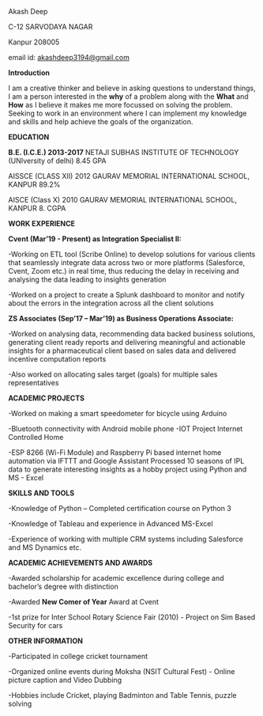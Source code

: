 
Akash Deep

C-12 SARVODAYA NAGAR

Kanpur 208005

email id: akashdeep3194@gmail.com

**Introduction**

I am a creative thinker and believe in asking questions to understand things, I am a person interested in the **why** of a problem along with the **What** and **How** as I believe it makes me more focussed on solving the problem.
Seeking to work in an environment where I can implement my knowledge and skills and help achieve the goals of the organization.

**EDUCATION**

**B.E. (I.C.E.) 2013-2017** NETAJI SUBHAS INSTITUTE OF TECHNOLOGY (UNIversity of delhi) 8.45 GPA

AISSCE (CLASS XII) 2012 GAURAV MEMORIAL INTERNATIONAL SCHOOL, KANPUR 89.2%

AISCE (Class X) 2010 GAURAV MEMORIAL INTERNATIONAL SCHOOL, KANPUR 8. CGPA



**WORK EXPERIENCE**

**Cvent (Mar’19 - Present) as Integration Specialist II:**

-Working on ETL tool (Scribe Online) to develop solutions for various clients that seamlessly integrate data across two or more platforms (Salesforce, Cvent, Zoom etc.) in real time, thus reducing the delay in receiving and analysing the data leading to insights generation

-Worked on a project to create a Splunk dashboard to monitor and notify about the errors in the integration across all the client solutions

**ZS Associates (Sep’17 – Mar’19) as Business Operations Associate:**

-Worked on analysing data, recommending data backed business solutions, generating client ready reports and delivering meaningful and actionable insights for a pharmaceutical client based on sales data and delivered incentive computation reports

-Also worked on allocating sales target (goals) for multiple sales representatives

**ACADEMIC PROJECTS**

-Worked on making a smart speedometer for bicycle using Arduino

-Bluetooth connectivity with Android mobile phone
-IOT Project Internet Controlled Home

-ESP 8266 (Wi-Fi Module) and Raspberry Pi based internet home automation via IFTTT and Google Assistant
Processed 10 seasons of IPL data to generate interesting insights as a hobby project using Python and MS - Excel

**SKILLS AND TOOLS**

-Knowledge of Python – Completed certification course on Python 3

-Knowledge of Tableau and experience in Advanced MS-Excel

-Experience of working with multiple CRM systems including Salesforce and MS Dynamics etc.

**ACADEMIC ACHIEVEMENTS AND AWARDS**

-Awarded scholarship for academic excellence during college and bachelor’s degree with distinction

-Awarded **New Comer of Year** Award at Cvent

-1st prize for Inter School Rotary Science Fair (2010) - Project on Sim Based Security for cars

**OTHER INFORMATION**

-Participated in college cricket tournament

-Organized online events during Moksha (NSIT Cultural Fest) - Online picture caption and Video Dubbing

-Hobbies include Cricket, playing Badminton and Table Tennis, puzzle solving
